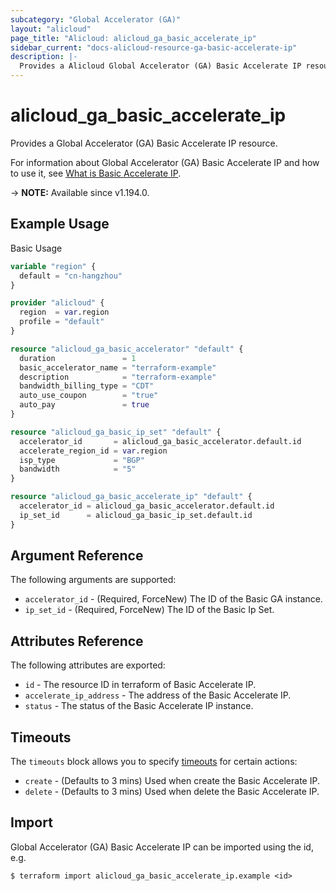 ```yaml
---
subcategory: "Global Accelerator (GA)"
layout: "alicloud"
page_title: "Alicloud: alicloud_ga_basic_accelerate_ip"
sidebar_current: "docs-alicloud-resource-ga-basic-accelerate-ip"
description: |-
  Provides a Alicloud Global Accelerator (GA) Basic Accelerate IP resource.
---
```


# alicloud_ga_basic_accelerate_ip

Provides a Global Accelerator (GA) Basic Accelerate IP resource.

For information about Global Accelerator (GA) Basic Accelerate IP and how to use it, see [What is Basic Accelerate IP](https://www.alibabacloud.com/help/en/global-accelerator/latest/api-ga-2019-11-20-createbasicaccelerateip).

-> **NOTE:** Available since v1.194.0.

## Example Usage

Basic Usage

```terraform
variable "region" {
  default = "cn-hangzhou"
}

provider "alicloud" {
  region  = var.region
  profile = "default"
}

resource "alicloud_ga_basic_accelerator" "default" {
  duration               = 1
  basic_accelerator_name = "terraform-example"
  description            = "terraform-example"
  bandwidth_billing_type = "CDT"
  auto_use_coupon        = "true"
  auto_pay               = true
}

resource "alicloud_ga_basic_ip_set" "default" {
  accelerator_id       = alicloud_ga_basic_accelerator.default.id
  accelerate_region_id = var.region
  isp_type             = "BGP"
  bandwidth            = "5"
}

resource "alicloud_ga_basic_accelerate_ip" "default" {
  accelerator_id = alicloud_ga_basic_accelerator.default.id
  ip_set_id      = alicloud_ga_basic_ip_set.default.id
}
```

## Argument Reference

The following arguments are supported:

* `accelerator_id` - (Required, ForceNew) The ID of the Basic GA instance.
* `ip_set_id` - (Required, ForceNew) The ID of the Basic Ip Set.

## Attributes Reference

The following attributes are exported:

* `id` - The resource ID in terraform of Basic Accelerate IP.
* `accelerate_ip_address` - The address of the Basic Accelerate IP.
* `status` - The status of the Basic Accelerate IP instance.

## Timeouts

The `timeouts` block allows you to specify [timeouts](https://www.terraform.io/docs/configuration-0-11/resources.html#timeouts) for certain actions:

* `create` - (Defaults to 3 mins) Used when create the Basic Accelerate IP.
* `delete` - (Defaults to 3 mins) Used when delete the Basic Accelerate IP.

## Import

Global Accelerator (GA) Basic Accelerate IP can be imported using the id, e.g.

```shell
$ terraform import alicloud_ga_basic_accelerate_ip.example <id>
```
